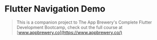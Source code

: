 # Flutter Navigation Demo

>This is a companion project to The App Brewery's Complete Flutter Development Bootcamp, check out the full course at [www.appbrewery.co](https://www.appbrewery.co/)
